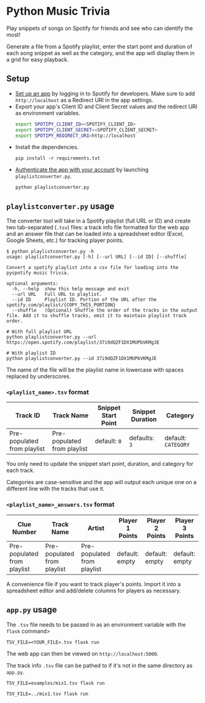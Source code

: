 # Python Music Trivia
Play snippets of songs on Spotify for friends and see who can identify the most!

Generate a file from a Spotify playlist, enter the start point and duration of each song snippet as well as the category, and the app will display them in a grid for easy playback.

## Setup
- [Set up an app](https://developer.spotify.com/dashboard/applications) by logging in to Spotify for developers. Make sure to add `http://localhost` as a Redirect URI in the app settings.
- Export your app's Client ID and Client Secret values and the redirect URI as environment variables.
    ```bash
    export SPOTIPY_CLIENT_ID=<SPOTIFY_CLIENT_ID>
    export SPOTIPY_CLIENT_SECRET=<SPOTIFY_CLIENT_SECRET>
    export SPOTIPY_REDIRECT_URI=http://localhost
    ```
- Install the dependencies.
    ```
    pip install -r requirements.txt
    ```
- [Authenticate the app with your account](https://developer.spotify.com/documentation/general/guides/authorization-guide/) by launching `playlistconverter.py`.
    ```
    python playlistconverter.py
    ```

## `playlistconverter.py` usage
The converter tool will take in a Spotify playlist (full URL or ID) and create two tab-separated (`.tsv`) files: a track info file formatted for the web app and an answer file that can be loaded into a spreadsheet editor (Excel, Google Sheets, etc.) for tracking player points.
```
$ python playlistconverter.py -h
usage: playlistconverter.py [-h] [--url URL] [--id ID] [--shuffle]

Convert a spotify playlist into a csv file for loading into the pyspotify music trivia.

optional arguments:
  -h, --help  show this help message and exit
  --url URL   Full URL to playlist.
  --id ID     Playlist ID. Portion of the URL after the spotify.com/playlist/{COPY_THIS_PORTION}
  --shuffle   (Optional) Shuffle the order of the tracks in the output file. Add it to shuffle tracks, omit it to maintain playlist track order.

# With full playlist URL
python playlistconverter.py --url https://open.spotify.com/playlist/37i9dQZF1DX1MUPbVKMgJE

# With playlist ID
python playlistconverter.py --id 37i9dQZF1DX1MUPbVKMgJE
```
The name of the file will be the playlist name in lowercase with spaces replaced by underscores.

### `<playlist_name>.tsv` format
|Track ID|Track Name|Snippet Start Point|Snippet Duration|Category|
|--|--|--|--|--|
|Pre-populated from playlist|Pre-populated from playlist|default: `0`|defaults: `3`|default: `CATEGORY`|

You only need to update the snippet start point, duration, and category for each track.

Categories are case-sensitive and the app will output each unique one on a different line with the tracks that use it.

### `<playlist_name>_answers.tsv` format
|Clue Number|Track Name|Artist|Player 1 Points|Player 2 Points|Player 3 Points|
|--|--|--|--|--|--|
|Pre-populated from playlist|Pre-populated from playlist|Pre-populated from playlist|default: empty|default: empty|default: empty|

A convenience file if you want to track player's points. Import it into a spreadsheet editor and add/delete columns for players as necessary. 

## `app.py` usage
The `.tsv` file needs to be passed in as an environment variable with the `flask` command>
```
TSV_FILE=<YOUR_FILE>.tsv flask run
```
The web app can then be viewed on `http://localhost:5000`.

The track info `.tsv` file can be pathed to if it's not in the same directory as `app.py`.
```
TSV_FILE=examples/mix1.tsv flask run

TSV_FILE=../mix1.tsv flask run
```